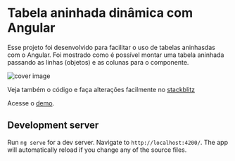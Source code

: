 # Tabela aninhada dinâmica com Angular

Esse projeto foi desenvolvido para facilitar o uso de tabelas aninhasdas com o Angular. Foi mostrado como é possível montar uma tabela aninhada passando as linhas (objetos) e as colunas para o componente.

![cover image](https://miro.medium.com/max/700/1*tiaAyPpGIocXeUWxjD7Z9A.png)

Veja também o código e faça alterações facilmente no [stackblitz](https://stackblitz.com/edit/github-twttaj?file=src/app/app.component.ts)

Acesse o [demo](https://github-twttaj.stackblitz.io/).

## Development server

Run `ng serve` for a dev server. Navigate to `http://localhost:4200/`. The app will automatically reload if you change any of the source files.
